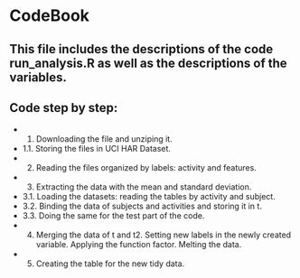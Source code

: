 # CodeBook

## This file includes the descriptions of the code run_analysis.R as well as the descriptions of the variables.

## Code step by step:
* 1. Downloading the file and unziping it.
* 1.1. Storing the files in UCI HAR Dataset.
* 2. Reading the files organized by labels: activity and features.
* 3. Extracting the data with the mean and standard deviation.
* 3.1. Loading the datasets: reading the tables by activity and subject.
* 3.2. Binding the data of subjects and activities and storing it in t.
* 3.3. Doing the same for the test part of the code.
* 4. Merging the data of t and t2. Setting new labels in the newly created variable. Applying the function factor. Melting the data.
* 5. Creating the table for the new tidy data.

